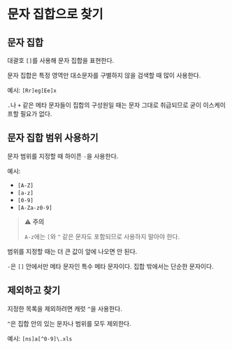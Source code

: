 # 문자 집합으로 찾기

## 문자 집합

대괄호 `[]`를 사용해 문자 집합을 표현한다.

문자 집합은 특정 영역만 대소문자를 구별하지 않을 검색할 때 많이 사용한다.

예시: `[Rr]eg[Ee]x`

`.`나 `+` 같은 메타 문자들이 집합의 구성원일 때는 문자 그대로 취급되므로 굳이 이스케이프할 필요가 없다.

## 문자 집합 범위 사용하기

문자 범위를 지정할 때 하이픈 `-`을 사용한다.

예시:

- `[A-Z]`
- `[a-z]`
- `[0-9]`
- `[A-Za-z0-9]`

> :warning: **주의**
>
> `A-z`에는 `[`와 `^` 같은 문자도 포함되므로 사용하지 말아야 한다.

범위를 지정할 때는 더 큰 값이 앞에 나오면 안 된다.

`-`은 `[]` 안에서만 메타 문자인 특수 메타 문자이다. 집합 밖에서는 단순한 문자이다.

## 제외하고 찾기

지정한 목록을 제외하려면 캐럿 `^`을 사용한다.

`^`은 집합 안의 있는 문자나 범위를 모두 제외한다.

예시: `[ns]a[^0-9]\.xls`
